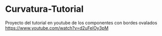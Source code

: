 # Curvatura-Tutorial
Proyecto del tutorial en youtube de los componentes con bordes ovalados
https://www.youtube.com/watch?v=d2uFelOy3pM
